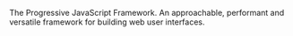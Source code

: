 The Progressive JavaScript Framework. An approachable, performant and versatile framework for building web user interfaces.